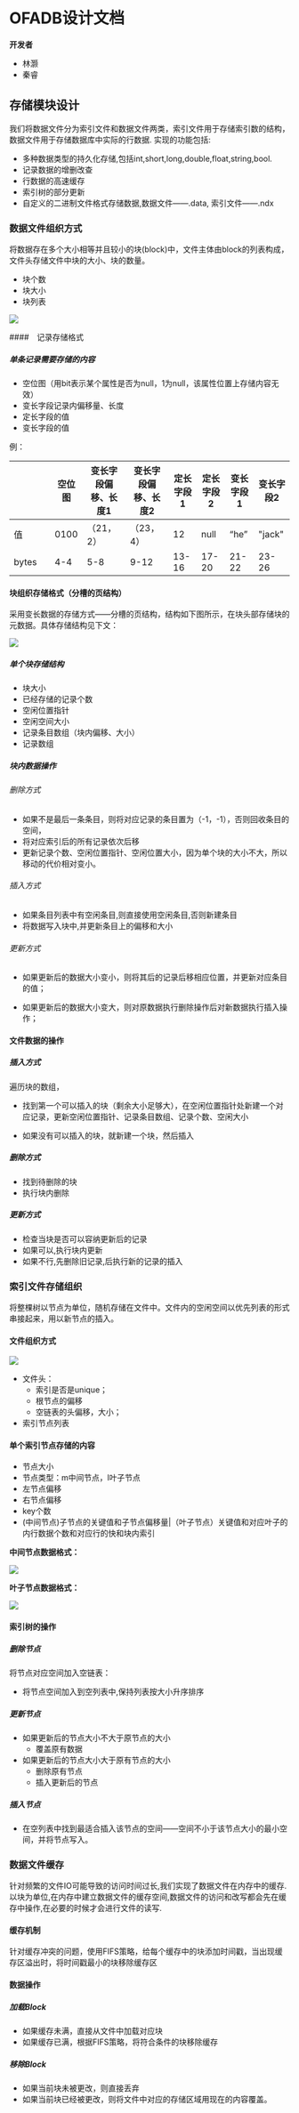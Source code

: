 # OFADB设计文档

**开发者**

* 林灏
* 秦睿



## 	存储模块设计

我们将数据文件分为索引文件和数据文件两类，索引文件用于存储索引数的结构，数据文件用于存储数据库中实际的行数据. 实现的功能包括:

* 多种数据类型的持久化存储,包括int,short,long,double,float,string,bool.
* 记录数据的增删改查
* 行数据的高速缓存
* 索引树的部分更新
* 自定义的二进制文件格式存储数据,数据文件——.data, 索引文件——.ndx

### 数据文件组织方式

将数据存在多个大小相等并且较小的块(block)中，文件主体由block的列表构成，文件头存储文件中块的大小、块的数量。

* 块个数
* 块大小
* 块列表

![](./doc/DataFileOganize.png)



####　记录存储格式

##### 单条记录需要存储的内容

* 空位图（用bit表示某个属性是否为null，1为null，该属性位置上存储内容无效）
* 变长字段记录内偏移量、长度
* 定长字段的值
* 变长字段的值

例：

|       |      | 空位图 | 变长字段偏移、长度1 | 变长字段偏移、长度2 | 定长字段1 | 定长字段2 | 变长字段1 | 变长字段2 |
| ----- | ---- | ------ | ------------------- | ------------------- | --------- | --------- | --------- | --------- |
| 值    |      | 0100   | （21，2）           | （23，4）           | 12        | null      | “he”      | "jack"    |
| bytes |      | 4-4    | 5-8                 | 9-12                | 13-16     | 17-20     | 21-22     | 23-26     |



#### 块组织存储格式（分槽的页结构） 

采用变长数据的存储方式——分槽的页结构，结构如下图所示，在块头部存储块的元数据。具体存储结构见下文：

![](./doc/BlockStructure.png)

##### 单个块存储结构

* 块大小
* 已经存储的记录个数
* 空闲位置指针
* 空闲空间大小
* 记录条目数组（块内偏移、大小）
* 记录数组

##### 块内数据操作

###### 删除方式

* 如果不是最后一条条目，则将对应记录的条目置为（-1，-1），否则回收条目的空间，
* 将对应索引后的所有记录依次后移
* 更新记录个数、空闲位置指针、空闲位置大小，因为单个块的大小不大，所以移动的代价相对变小。

###### 插入方式

* 如果条目列表中有空闲条目,则直接使用空闲条目,否则新建条目
* 将数据写入块中,并更新条目上的偏移和大小

###### 更新方式

* 如果更新后的数据大小变小，则将其后的记录后移相应位置，并更新对应条目的值；

* 如果更新后的数据大小变大，则对原数据执行删除操作后对新数据执行插入操作；



#### 文件数据的操作

##### 插入方式

遍历块的数组，

* 找到第一个可以插入的块（剩余大小足够大），在空闲位置指针处新建一个对应记录，更新空闲位置指针、记录条目数组、记录个数、空闲大小

* 如果没有可以插入的块，就新建一个块，然后插入

##### 删除方式

* 找到待删除的块
* 执行块内删除

##### 更新方式

* 检查当块是否可以容纳更新后的记录
* 如果可以,执行块内更新
* 如果不行,先删除旧记录,后执行新的记录的插入





### 索引文件存储组织

将整棵树以节点为单位，随机存储在文件中。文件内的空闲空间以优先列表的形式串接起来，用以新节点的插入。

#### 文件组织方式

![](./doc/IndexStructure.png)


* 文件头：
  * 索引是否是unique；
  * 根节点的偏移
  * 空链表的头偏移，大小；
* 索引节点列表


#### 单个索引节点存储的内容

* 节点大小
* 节点类型：m中间节点，l叶子节点
* 左节点偏移
* 右节点偏移
* key个数
* (中间节点)子节点的关键值和子节点偏移量|（叶子节点）关键值和对应叶子的内行数据个数和对应行的快和块内索引

**中间节点数据格式：**

![](./doc/midNodeStructure.png)

**叶子节点数据格式：**

![](./doc/leafNodeStructure.png)

#### 索引树的操作

##### 删除节点

将节点对应空间加入空链表：

* 将节点空间加入到空列表中,保持列表按大小升序排序


##### 更新节点

* 如果更新后的节点大小不大于原节点的大小
  * 覆盖原有数据
* 如果更新后的节点大小大于原有节点的大小
  * 删除原有节点
  * 插入更新后的节点

##### 插入节点

* 在空列表中找到最适合插入该节点的空间——空间不小于该节点大小的最小空间，并将节点写入。



### 数据文件缓存

针对频繁的文件IO可能导致的访问时间过长,我们实现了数据文件在内存中的缓存. 以块为单位,在内存中建立数据文件的缓存空间,数据文件的访问和改写都会先在缓存中操作,在必要的时候才会进行文件的读写.

#### 缓存机制

针对缓存冲突的问题，使用FIFS策略，给每个缓存中的块添加时间戳，当出现缓存区溢出时，将时间戳最小的块移除缓存区

#### 数据操作

##### 加载Block

* 如果缓存未满，直接从文件中加载对应块
* 如果缓存已满，根据FIFS策略，将符合条件的块移除缓存

##### 移除Block

* 如果当前块未被更改，则直接丢弃
* 如果当前块已经被更改，则将文件中对应的存储区域用现在的内容覆盖。